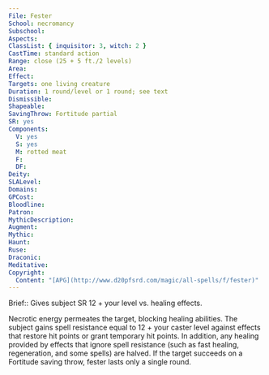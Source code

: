 ```yaml
---
File: Fester
School: necromancy
Subschool: 
Aspects: 
ClassList: { inquisitor: 3, witch: 2 }
CastTime: standard action
Range: close (25 + 5 ft./2 levels)
Area: 
Effect: 
Targets: one living creature
Duration: 1 round/level or 1 round; see text
Dismissible: 
Shapeable: 
SavingThrow: Fortitude partial
SR: yes
Components:
  V: yes
  S: yes
  M: rotted meat
  F: 
  DF: 
Deity: 
SLALevel: 
Domains: 
GPCost: 
Bloodline: 
Patron: 
MythicDescription: 
Augment: 
Mythic: 
Haunt: 
Ruse: 
Draconic: 
Meditative: 
Copyright:
  Content: "[APG](http://www.d20pfsrd.com/magic/all-spells/f/fester)"
---
```

Brief:: Gives subject SR 12 + your level vs. healing effects.

Necrotic energy permeates the target, blocking healing abilities.  The subject gains spell resistance equal to 12 + your caster level against effects that restore hit points or grant temporary hit points. In addition, any healing provided by effects that ignore spell resistance (such as fast healing, regeneration, and some spells) are halved. If the target succeeds on a Fortitude saving throw, fester lasts only a single round.
